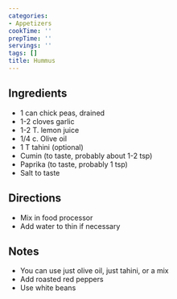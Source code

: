 ```yaml
---
categories:
- Appetizers
cookTime: ''
prepTime: ''
servings: ''
tags: []
title: Hummus
---
```


## Ingredients 

* 1 can chick peas, drained
* 1-2 cloves garlic
* 1-2 T. lemon juice
* 1/4 c. Olive oil
* 1 T tahini (optional)
* Cumin (to taste, probably about 1-2 tsp)
* Paprika (to taste, probably 1 tsp)
* Salt to taste

## Directions 

* Mix in food processor
* Add water to thin if necessary

## Notes 

* You can use just olive oil, just tahini, or a mix
* Add roasted red peppers
* Use white beans